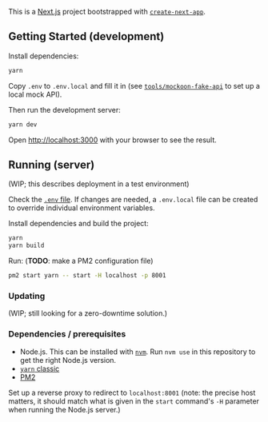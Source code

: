 This is a [Next.js](https://nextjs.org/) project bootstrapped with [`create-next-app`](https://github.com/vercel/next.js/tree/canary/packages/create-next-app).

## Getting Started (development)

Install dependencies:

```bash
yarn
```

Copy `.env` to `.env.local` and fill it in (see [`tools/mockoon-fake-api`](tools/mockoon-fake-api/) to set up a local mock API).

Then run the development server:

```bash
yarn dev
```

Open [http://localhost:3000](http://localhost:3000) with your browser to see the result.

## Running (server)

(WIP; this describes deployment in a test environment)

Check the [`.env`
file](https://nextjs.org/docs/app/building-your-application/configuring/environment-variables).
If changes are needed, a `.env.local` file can be created to override individual
environment variables.

Install dependencies and build the project:

```sh
yarn
yarn build
```

Run: (**TODO**: make a PM2 configuration file)

```sh
pm2 start yarn -- start -H localhost -p 8001
```

### Updating

(WIP; still looking for a zero-downtime solution.)

### Dependencies / prerequisites

- Node.js. This can be installed with [`nvm`](https://github.com/nvm-sh/nvm).
  Run `nvm use` in this repository to get the right Node.js version.
- [`yarn` classic](https://classic.yarnpkg.com/)
- [PM2](https://pm2.keymetrics.io/)

Set up a reverse proxy to redirect to `localhost:8001` (note: the precise host
matters, it should match what is given in the `start` command's `-H` parameter
when running the Node.js server.)
